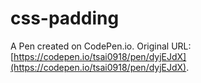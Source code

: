 # css-padding

A Pen created on CodePen.io. Original URL: [https://codepen.io/tsai0918/pen/dyjEJdX](https://codepen.io/tsai0918/pen/dyjEJdX).

